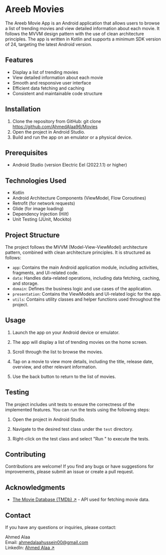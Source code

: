 # Areeb Movies

The Areeb Movie App is an Android application that allows users to browse a list of trending movies and view detailed information about each movie. It follows the MVVM design pattern with the use of clean architecture principles. The app is written in Kotlin and supports a minimum SDK version of 24, targeting the latest Android version.

## Features

- Display a list of trending movies
- View detailed information about each movie
- Smooth and responsive user interface
- Efficient data fetching and caching
- Consistent and maintainable code structure


## Installation

1. Clone the repository from GitHub: git clone https://github.com/AhmedAlaa96/Movies
2. Open the project in Android Studio.
3. Build and run the app on an emulator or a physical device.

## Prerequisites

- Android Studio (version Electric Eel (2022.1.1) or higher)

## Technologies Used

- Kotlin
- Android Architecture Components (ViewModel, Flow Coroutines)
- Retrofit (for network requests)
- Glide (for image loading)
- Dependency Injection (Hilt)
- Unit Testing (JUnit, Mockito)

## Project Structure

The project follows the MVVM (Model-View-ViewModel) architecture pattern, combined with clean architecture principles. It is structured as follows:

- `app`: Contains the main Android application module, including activities, fragments, and UI-related code.
- `data`: Handles data-related operations, including data fetching, caching, and storage.
- `domain`: Defines the business logic and use cases of the application.
- `presentation`: Contains the ViewModels and UI-related logic for the app.
- `utils`: Contains utility classes and helper functions used throughout the project.

## Usage

1. Launch the app on your Android device or emulator.

2. The app will display a list of trending movies on the home screen.

3. Scroll through the list to browse the movies.

4. Tap on a movie to view more details, including the title, release date, overview, and other relevant information.

5. Use the back button to return to the list of movies.

## Testing

The project includes unit tests to ensure the correctness of the implemented features. You can run the tests using the following steps:

1. Open the project in Android Studio.

2. Navigate to the desired test class under the `test` directory.

3. Right-click on the test class and select "Run <TestClass>" to execute the tests.

[//]: # (## Release History)

[//]: # (- v1.0.0 &#40;2023-08-24&#41;: Initial release)

[//]: # (    - Implemented the main functionality of displaying the list of trending movies and showing movie details.)

[//]: # (- v1.0.1 &#40;2023-08-25&#41;: NDK Security & Fixing bugs)

[//]: # (    - Add NDK Security for the authorization token.)

[//]: # (    - Fixed minor bugs and improved overall stability.)

[//]: # (### You can find the latest build [here ↗]&#40;https://install.appcenter.ms/users/ahmedalaa/apps/movies/distribution_groups/public&#41;)

## Contributing

Contributions are welcome! If you find any bugs or have suggestions for improvements, please submit an issue or create a pull request.

## Acknowledgments

- [The Movie Database (TMDb) ↗](https://www.themoviedb.org/) - API used for fetching movie data.

## Contact

If you have any questions or inquiries, please contact:

Ahmed Alaa\
Email: ahmedalaahussein00@gmail.com\
LinkedIn: [Ahmed Alaa ↗](https://www.linkedin.com/in/ahmed-alaa-hussein/)
